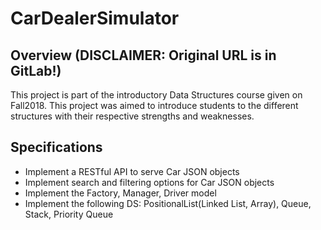 # CarDealerSimulator

## Overview (DISCLAIMER: Original URL is in GitLab!)
<p> This project is part of the introductory Data Structures course given on Fall2018.
This project was aimed to introduce students to the different structures with their respective strengths and weaknesses.
</p>

## Specifications
- Implement a RESTful API to serve Car JSON objects
- Implement search and filtering options for Car JSON objects
- Implement the Factory, Manager, Driver model
- Implement the following DS: PositionalList(Linked List, Array), Queue, Stack, Priority Queue
